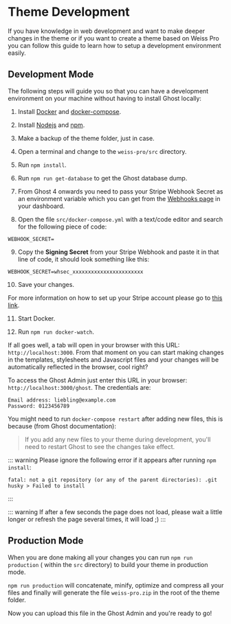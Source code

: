 # Theme Development

If you have knowledge in web development and want to make deeper changes in the theme or if you want to create a theme based on Weiss Pro you can follow this guide to learn how to setup a development environment easily.

## Development Mode

The following steps will guide you so that you can have a development environment on your machine without having to install Ghost locally:

1. Install [Docker](https://docs.docker.com/get-docker/) and [docker-compose](https://docs.docker.com/compose/install/).

2. Install [Nodejs](https://nodejs.org/en/download/) and [npm](https://www.npmjs.com/get-npm).

3. Make a backup of the theme folder, just in case.

4. Open a terminal and change to the `weiss-pro/src` directory.

5. Run `npm install`.

6. Run `npm run get-database` to get the Ghost database dump.

7. From Ghost 4 onwards you need to pass your Stripe Webhook Secret as an environment variable which you can get from the [Webhooks page](https://dashboard.stripe.com/webhooks) in your dashboard.

8. Open the file `src/docker-compose.yml` with a text/code editor and search for the following piece of code:

```
WEBHOOK_SECRET=
```

9. Copy the **Signing Secret** from your Stripe Webhook and paste it in that line of code, it should look something like this:

```
WEBHOOK_SECRET=whsec_xxxxxxxxxxxxxxxxxxxxxxx
```

10. Save your changes.

For more information on how to set up your Stripe account please go to [this link](https://ghost.org/help/setup-members/).

11. Start Docker.

12. Run `npm run docker-watch`.

If all goes well, a tab will open in your browser with this URL: `http://localhost:3000`. From that moment on you can start making changes in the templates, stylesheets and Javascript files and your changes will be automatically reflected in the browser, cool right?

To access the Ghost Admin just enter this URL in your browser: `http://localhost:3000/ghost`. The credentials are:

```
Email address: liebling@example.com
Password: 0123456789
```

You might need to run `docker-compose restart` after adding new files, this is because (from Ghost documentation):

> If you add any new files to your theme during development, you'll need to restart Ghost to see the changes take effect.

::: warning
Please ignore the following error if it appears after running `npm install`:
```
fatal: not a git repository (or any of the parent directories): .git
husky > Failed to install
```
:::

::: warning
If after a few seconds the page does not load, please wait a little longer or refresh the page several times, it will load ;)
:::

## Production Mode

When you are done making all your changes you can run `npm run production` ( within the `src` directory) to build your theme in production mode.

`npm run production` will concatenate, minify, optimize and compress all your files and finally will generate the file `weiss-pro.zip` in the root of the theme folder.

Now you can upload this file in the Ghost Admin and you're ready to go!
